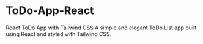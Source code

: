 # ToDo-App-React
React ToDo App with Tailwind CSS A simple and elegant ToDo List app built using React and styled with Tailwind CSS.
